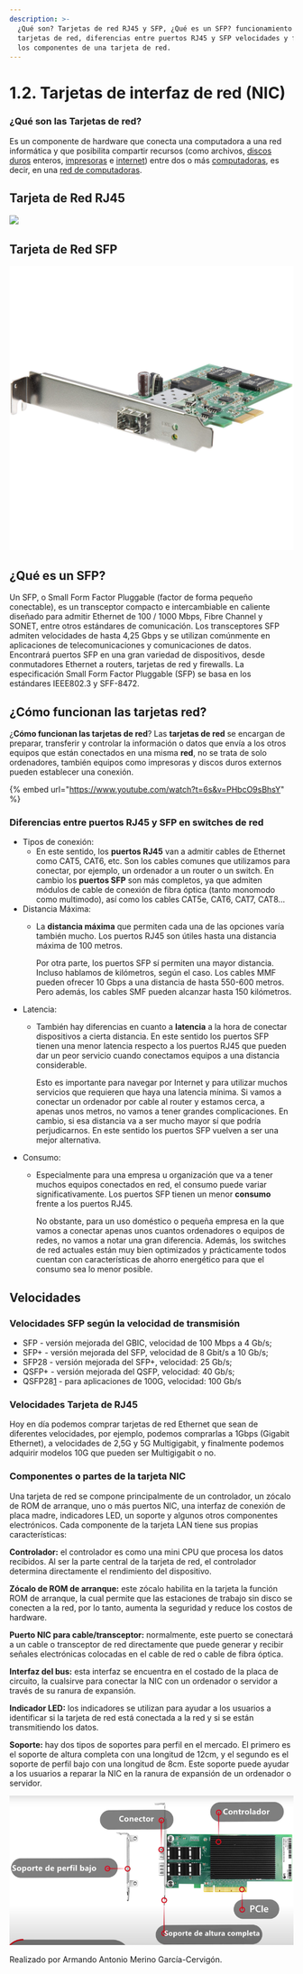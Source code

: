 ```yaml
---
description: >-
  ¿Qué son? Tarjetas de red RJ45 y SFP, ¿Qué es un SFP? funcionamiento de las
  tarjetas de red, diferencias entre puertos RJ45 y SFP velocidades y finalmente
  los componentes de una tarjeta de red.
---
```


# 1.2. Tarjetas de interfaz de red (NIC)

### ¿Qué son las Tarjetas de red?

Es un componente de hardware que conecta una computadora a una red informática y que posibilita compartir recursos (como archivos, [discos duros](https://es.wikipedia.org/wiki/Disco\_duro) enteros, [impresoras](https://es.wikipedia.org/wiki/Impresora) e [internet](https://es.wikipedia.org/wiki/Internet)) entre dos o más [computadoras](https://es.wikipedia.org/wiki/Computadora), es decir, en una [red de computadoras](https://es.wikipedia.org/wiki/Red\_de\_computadoras).

## Tarjeta de Red RJ45

![](<../.gitbook/assets/Network\_card (1).jpg>)

## Tarjeta de Red SFP

![](../.gitbook/assets/sfp2.jpg)

## ¿Qué es un SFP?

Un SFP, o Small Form Factor Pluggable (factor de forma pequeño conectable), es un transceptor compacto e intercambiable en caliente diseñado para admitir Ethernet de 100 / 1000 Mbps, Fibre Channel y SONET, entre otros estándares de comunicación. Los transceptores SFP admiten velocidades de hasta 4,25 Gbps y se utilizan comúnmente en aplicaciones de telecomunicaciones y comunicaciones de datos. Encontrará puertos SFP en una gran variedad de dispositivos, desde conmutadores Ethernet a routers, tarjetas de red y firewalls. La especificación Small Form Factor Pluggable (SFP) se basa en los estándares IEEE802.3 y SFF-8472.

## ¿Cómo funcionan las tarjetas red?

¿**Cómo funcionan las tarjetas de red**? Las **tarjetas de red** se encargan de preparar, transferir y controlar la información o datos que envía a los otros equipos que están conectados en una misma **red**, no se trata de solo ordenadores, también equipos como impresoras y discos duros externos pueden establecer una conexión.

{% embed url="https://www.youtube.com/watch?t=6s&v=PHbcO9sBhsY" %}

### Diferencias entre puertos RJ45 y SFP en switches de red

* Tipos de conexión:
  * En este sentido, los **puertos RJ45** van a admitir cables de Ethernet como CAT5, CAT6, etc. Son los cables comunes que utilizamos para conectar, por ejemplo, un ordenador a un router o un switch. En cambio los **puertos SFP** son más completos, ya que admiten módulos de cable de conexión de fibra óptica (tanto monomodo como multimodo), así como los cables CAT5e, CAT6, CAT7, CAT8…
* Distancia Máxima:
  *   La **distancia máxima** que permiten cada una de las opciones varía también mucho. Los puertos RJ45 son útiles hasta una distancia máxima de 100 metros.&#x20;

      Por otra parte, los puertos SFP sí permiten una mayor distancia. Incluso hablamos de kilómetros, según el caso. Los cables MMF pueden ofrecer 10 Gbps a una distancia de hasta 550-600 metros. Pero además, los cables SMF pueden alcanzar hasta 150 kilómetros.&#x20;
* Latencia:
  *   También hay diferencias en cuanto a **latencia** a la hora de conectar dispositivos a cierta distancia. En este sentido los puertos SFP tienen una menor latencia respecto a los puertos RJ45 que pueden dar un peor servicio cuando conectamos equipos a una distancia considerable.

      Esto es importante para navegar por Internet y para utilizar muchos servicios que requieren que haya una latencia mínima. Si vamos a conectar un ordenador por cable al router y estamos cerca, a apenas unos metros, no vamos a tener grandes complicaciones. En cambio, si esa distancia va a ser mucho mayor sí que podría perjudicarnos. En este sentido los puertos SFP vuelven a ser una mejor alternativa.
* Consumo:
  *   Especialmente para una empresa u organización que va a tener muchos equipos conectados en red, el consumo puede variar significativamente. Los puertos SFP tienen un menor **consumo** frente a los puertos RJ45.

      No obstante, para un uso doméstico o pequeña empresa en la que vamos a conectar apenas unos cuantos ordenadores o equipos de redes, no vamos a notar una gran diferencia. Además, los switches de red actuales están muy bien optimizados y prácticamente todos cuentan con características de ahorro energético para que el consumo sea lo menor posible.

## Velocidades

### Velocidades SFP según la velocidad de transmisión

* SFP - versión mejorada del GBIC, velocidad de 100 Mbps a 4 Gb/s;
* SFP+ - versión mejorada del SFP, velocidad de 8 Gbit/s a 10 Gb/s;
* SFP28 - versión mejorada del SFP+, velocidad: 25 Gb/s;
* QSFP+ - versión mejorada del QSFP, velocidad: 40 Gb/s;
* QSFP28[1](https://es.wikipedia.org/wiki/Transceptor\_SFP#cite\_note-1)​ - para aplicaciones de 100G, velocidad: 100 Gb/s

### Velocidades Tarjeta de RJ45

Hoy en día podemos comprar tarjetas de red Ethernet que sean de diferentes velocidades, por ejemplo, podemos comprarlas a 1Gbps (Gigabit Ethernet), a velocidades de 2,5G y 5G Multigigabit, y finalmente podemos adquirir modelos 10G que pueden ser Multigigabit o no.

### Componentes o partes de la tarjeta NIC

Una tarjeta de red se compone principalmente de un controlador, un zócalo de ROM de arranque, uno o más puertos NIC, una interfaz de conexión de placa madre, indicadores LED, un soporte y algunos otros componentes electrónicos. Cada componente de la tarjeta LAN tiene sus propias características:

**Controlador:** el controlador es como una mini CPU que procesa los datos recibidos. Al ser la parte central de la tarjeta de red, el controlador determina directamente el rendimiento del dispositivo.

**Zócalo de ROM de arranque:** este zócalo habilita en la tarjeta la función ROM de arranque, la cual permite que las estaciones de trabajo sin disco se conecten a la red, por lo tanto, aumenta la seguridad y reduce los costos de hardware.

**Puerto NIC para cable/transceptor:** normalmente, este puerto se conectará a un cable o transceptor de red directamente que puede generar y recibir señales electrónicas colocadas en el cable de red o cable de fibra óptica.

**Interfaz del bus:** esta interfaz se encuentra en el costado de la placa de circuito, la cualsirve para conectar la NIC con un ordenador o servidor a través de su ranura de expansión.

**Indicador LED:** los indicadores se utilizan para ayudar a los usuarios a identificar si la tarjeta de red está conectada a la red y si se están transmitiendo los datos.

**Soporte:** hay dos tipos de soportes para perfil en el mercado. El primero es el soporte de altura completa con una longitud de 12cm, y el segundo es el soporte de perfil bajo con una longitud de 8cm. Este soporte puede ayudar a los usuarios a reparar la NIC en la ranura de expansión de un ordenador o servidor.

![](../.gitbook/assets/componentes.png)

Realizado por Armando Antonio Merino García-Cervigón.

